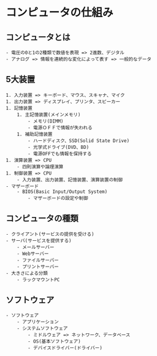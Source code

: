 # コンピュータの仕組み
## コンピュータとは
    - 電圧の0と1の2種類で数値を表現 => 2進数、デジタル
    - アナログ => 情報を連続的な変化によって表す => 一般的なデータ
## 5大装置
    1. 入力装置 => キーボード、マウス、スキャナ、マイク
    1. 出力装置 => ディスプレイ、プリンタ、スピーカー
    1. 記憶装置
        1. 主記憶装置(メインメモリ)
            - メモリ(DIMM)
            - 電源ＯＦＦで情報が失われる
        1. 補助記憶装置
            - ハードディスク、SSD(Solid State Drive)
            - 光学式ドライブ(DVD、BD)
            - 電源OFFでも情報を保持する
    1. 演算装置 => CPU
        - 四則演算や論理演算
    1. 制御装置 => CPU
        - 入力装置、出力装置、記憶装置、演算装置の制御
    - マザーボード
        - BIOS(Basic Input/Output System)
            - マザーボードの設定や制御
## コンピュータの種類
    - クライアント(サービスの提供を受ける)
    - サーバ(サービスを提供する)
        - メールサーバー
        - Webサーバー
        - ファイルサーバー
        - プリントサーバー
    - 大きさによる分類
        - ラックマウントPC
## ソフトウェア
    - ソフトウェア
        - アプリケーション
        - システムソフトウェア
            - ミドルウェア => ネットワーク、データベース
            - OS(基本ソフトウェア)
            - デバイスドライバー(ドライバー)